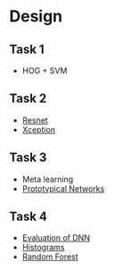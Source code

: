 # Design

## Task 1

- HOG + SVM

## Task 2

- [Resnet](./references/Resnet.pdf)
- [Xception](./references/Xception.pdf)

## Task 3

- Meta learning
- [Prototypical Networks](./references/交通标志识别/Prototypical%20Networks%20for%20Few-shot%20Learning.pdf)

## Task 4

- [Evaluation of DNN](./references/交通标志检测/Evaluation%20of%20Deep%20Neural%20Networks%20for%20traffic%20sign%20detection%20systems.pdf)
- [Histograms](./references/交通标志检测/histograms-of-oriented-gradients-for-human-detection.pdf)
- [Random Forest](./references/交通标志检测/Traffic%20sign%20detection%20and%20recognition%20based%20on%20random%20forests.pdf)
